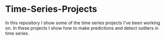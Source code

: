 # Time-Series-Projects
In this repository I show some of the time series projects I've been working on.
In these projects I show how to make predictions and detect outliers in time series.
